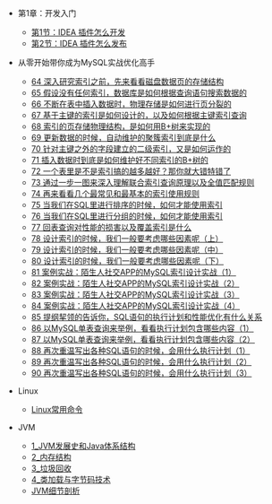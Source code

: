
 - 第1章：开发入门
   
     - [第1节：IDEA 插件怎么开发](/md/idea-plugin/2021-08-27-技术调研IDEA插件怎么开发.md)
     - [第2节：IDEA 插件怎么发布](/md/idea-plugin/2021-08-29-技术实践IDEA插件怎么发布.md)

 - 从零开始带你成为MySQL实战优化高手
 
     - [64 深入研究索引之前，先来看看磁盘数据页的存储结构](/md/mysql/从零开始带你成为MySQL实战优化高手/64-108/64.md)
     - [65 假设没有任何索引，数据库是如何根据查询语句搜索数据的](/md/mysql/从零开始带你成为MySQL实战优化高手/64-108/65.md)
     - [66 不断在表中插入数据时，物理存储是如何进行页分裂的](/md/mysql/从零开始带你成为MySQL实战优化高手/64-108/66.md)
     - [67 基于主键的索引是如何设计的，以及如何根据主键索引查询](/md/mysql/从零开始带你成为MySQL实战优化高手/64-108/67.md)
     - [68 索引的页存储物理结构，是如何用B+树来实现的](/md/mysql/从零开始带你成为MySQL实战优化高手/64-108/68.md)
     - [69 更新数据的时候，自动维护的聚簇索引到底是什么](/md/mysql/从零开始带你成为MySQL实战优化高手/64-108/69.md)
     - [70 针对主键之外的字段建立的二级索引，又是如何运作的](/md/mysql/从零开始带你成为MySQL实战优化高手/64-108/70.md)
     - [71 插入数据时到底是如何维护好不同索引的B+树的](/md/mysql/从零开始带你成为MySQL实战优化高手/64-108/71.md)
     - [72 一个表里是不是索引搞的越多越好？那你就大错特错了](/md/mysql/从零开始带你成为MySQL实战优化高手/64-108/72.md)
     - [73 通过一步一图来深入理解联合索引查询原理以及全值匹配规则](/md/mysql/从零开始带你成为MySQL实战优化高手/64-108/73.md)
     - [74 再来看看几个最常见和最基本的索引使用规则](/md/mysql/从零开始带你成为MySQL实战优化高手/64-108/74.md)
     - [75 当我们在SQL里进行排序的时候，如何才能使用索引](/md/mysql/从零开始带你成为MySQL实战优化高手/64-108/75.md)
     - [76 当我们在SQL里进行分组的时候，如何才能使用索引](/md/mysql/从零开始带你成为MySQL实战优化高手/64-108/76.md)
     - [77 回表查询对性能的损害以及覆盖索引是什么](/md/mysql/从零开始带你成为MySQL实战优化高手/64-108/77.md)
     - [78 设计索引的时候，我们一般要考虑哪些因素呢（上）](/md/mysql/从零开始带你成为MySQL实战优化高手/64-108/78.md)
     - [79 设计索引的时候，我们一般要考虑哪些因素呢（中）](/md/mysql/从零开始带你成为MySQL实战优化高手/64-108/79.md)
     - [80 设计索引的时候，我们一般要考虑哪些因素呢（下）](/md/mysql/从零开始带你成为MySQL实战优化高手/64-108/80.md)
     - [81 案例实战：陌生人社交APP的MySQL索引设计实战（1）](/md/mysql/从零开始带你成为MySQL实战优化高手/64-108/81.md)
     - [82 案例实战：陌生人社交APP的MySQL索引设计实战（2）](/md/mysql/从零开始带你成为MySQL实战优化高手/64-108/82.md)
     - [83 案例实战：陌生人社交APP的MySQL索引设计实战（3）](/md/mysql/从零开始带你成为MySQL实战优化高手/64-108/83.md)
     - [84 案例实战：陌生人社交APP的MySQL索引设计实战（4）](/md/mysql/从零开始带你成为MySQL实战优化高手/64-108/84.md)
     - [85 提纲挈领的告诉你，SQL语句的执行计划和性能优化有什么关系](/md/mysql/从零开始带你成为MySQL实战优化高手/64-108/85.md)
     - [86 以MySQL单表查询来举例，看看执行计划包含哪些内容（1）](/md/mysql/从零开始带你成为MySQL实战优化高手/64-108/86.md)
     - [87 以MySQL单表查询来举例，看看执行计划包含哪些内容（2）](/md/mysql/从零开始带你成为MySQL实战优化高手/64-108/87.md)
     - [88 再次重温写出各种SQL语句的时候，会用什么执行计划（1）](/md/mysql/从零开始带你成为MySQL实战优化高手/64-108/88.md)
     - [89 再次重温写出各种SQL语句的时候，会用什么执行计划（2）](/md/mysql/从零开始带你成为MySQL实战优化高手/64-108/89.md)
     - [90 再次重温写出各种SQL语句的时候，会用什么执行计划（3）](/md/mysql/从零开始带你成为MySQL实战优化高手/64-108/90.md)

 - Linux

     - [Linux常用命令](/md/Linux常用命令/常用命令.md)

 - JVM

   - [1_JVM发展史和Java体系结构](/md/JVM/1_JVM发展史和Java体系结构/README.md)
   - [2_内存结构](/md/JVM/2_内存结构/README.md)
   - [3_垃圾回收](/md/JVM/3_垃圾回收/README.md)
   - [4_类加载与字节码技术](/md/JVM/4_类加载与字节码技术/README.md)
   - [JVM细节剖析](/md/JVM/JVM细节剖析/README.md)
     

     
  